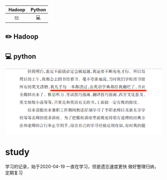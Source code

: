 | &nbsp;Hadoop&nbsp; | Python | 
| :---: | :----: | 
| [:pencil2:](#pencil2-Hadoop) | [:computer:](#computer-python) |

## :pencil2: Hadoop

## :computer: python











![](https://github.com/zhouxiaoyuan/study/blob/master/docs/images/knowledge/tackon.png)





# study
学习的记录，始于2020-04-19
一直在学习，但是遗忘速度更快
做好整理归纳，定期复习
